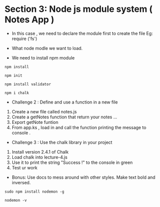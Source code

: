 # Section 3: Node js module system ( Notes App )

- In this case , we need to declare the module first to create the file Eg: require ('fs')
- What node modle we want to load. 

- We need to install npm module 
```
npm install 
```
```
npm init 
```
```
npm install validator 
```

```
npm i chalk
```

- Challenge 2 : Define and use a function in a new file

 1. Create a new file called notes.js 
 2. Create a getNotes function that return your notes ...
 3. Export getNote funtion 
 4. From app.ks , load in and call the function printing the message to console . 

- Challenge 3 : Use the chalk library in your project 

 1. Install version 2.4.1 of Chalk 
 2. Load chalk into lecture-4.js
 3. Use it to print the string "Success !" to the console in green 
 4. Test ur work 
- Bonus: Use docs to mess around with other styles. Make text bold and inversed. 

``` 
sudo npm install nodemon -g 
```
```
nodemon -v 
```